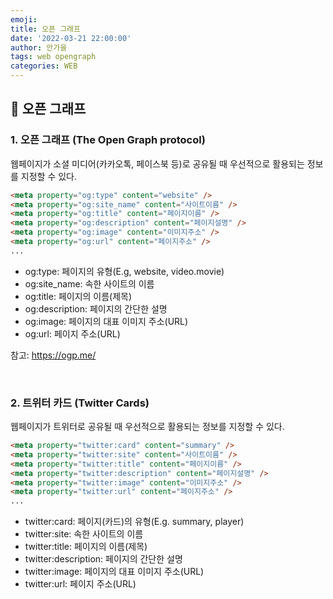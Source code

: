 ```yaml
---
emoji:
title: 오픈 그래프
date: '2022-03-21 22:00:00'
author: 안가을
tags: web opengraph
categories: WEB
---
```


## 💙 오픈 그래프

### 1. 오픈 그래프 (The Open Graph protocol)

웹페이지가 소셜 미디어(카카오톡, 페이스북 등)로 공유될 때 우선적으로 활용되는 정보를 지정할 수 있다.

```html
<meta property="og:type" content="website" />
<meta property="og:site_name" content="사이트이름" />
<meta property="og:title" content="페이지이름" />
<meta property="og:description" content="페이지설명" />
<meta property="og:image" content="이미지주소" />
<meta property="og:url" content="페이지주소" />
...
```

- og:type: 페이지의 유형(E.g, website, video.movie)
- og:site_name: 속한 사이트의 이름
- og:title: 페이지의 이름(제목)
- og:description: 페이지의 간단한 설명
- og:image: 페이지의 대표 이미지 주소(URL)
- og:url: 페이지 주소(URL)

참고: https://ogp.me/

<br />

### 2. 트위터 카드 (Twitter Cards)

웹페이지가 트위터로 공유될 때 우선적으로 활용되는 정보를 지정할 수 있다.

```html
<meta property="twitter:card" content="summary" />
<meta property="twitter:site" content="사이트이름" />
<meta property="twitter:title" content="페이지이름" />
<meta property="twitter:description" content="페이지설명" />
<meta property="twitter:image" content="이미지주소" />
<meta property="twitter:url" content="페이지주소" />
...
```

- twitter:card: 페이지(카드)의 유형(E.g. summary, player)
- twitter:site: 속한 사이트의 이름
- twitter:title: 페이지의 이름(제목)
- twitter:description: 페이지의 간단한 설명
- twitter:image: 페이지의 대표 이미지 주소(URL)
- twitter:url: 페이지 주소(URL)

```toc

```
